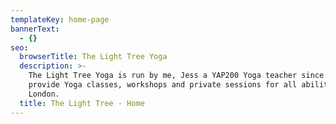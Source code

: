 ```yaml
---
templateKey: home-page
bannerText:
  - {}
seo:
  browserTitle: The Light Tree Yoga
  description: >-
    The Light Tree Yoga is run by me, Jess a YAP200 Yoga teacher since 2015. I
    provide Yoga classes, workshops and private sessions for all abilities in NW
    London.
  title: The Light Tree - Home
---
```


